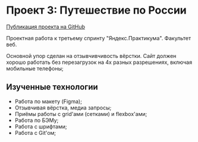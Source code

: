 # Проект 3: Путешествие по России

[Публикация проекта на GitHub](https://tizjourney.github.io/russian-travel/)

Проектная работа к третьему спринту "Яндекс.Практикума". Факультет веб.

Основной упор сделан на отзывчивчивость вёрстки. Сайт должен хорошо работать без перезагрузок на 4х разных разрешениях, включая мобильные телефоны;

## Изученные технологии
* Работа по макету (Figma);
* Отзывчивая вёрстка, медиа запросы;
* Приёмы работы с grid'ами (сетками) и flexbox'ами;
* Работа по БЭМу;
* Работа с шрифтами;
* Работа с Git'ом;

